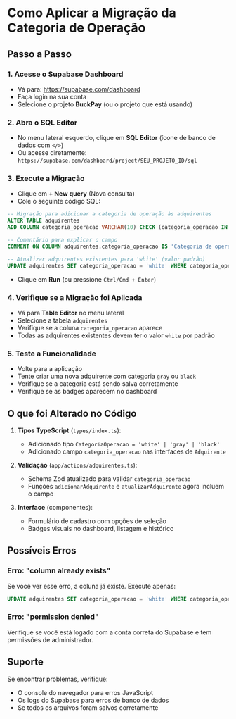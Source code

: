 # Como Aplicar a Migração da Categoria de Operação

## Passo a Passo

### 1. Acesse o Supabase Dashboard
- Vá para: https://supabase.com/dashboard
- Faça login na sua conta
- Selecione o projeto **BuckPay** (ou o projeto que está usando)

### 2. Abra o SQL Editor
- No menu lateral esquerdo, clique em **SQL Editor** (ícone de banco de dados com `</>`)
- Ou acesse diretamente: `https://supabase.com/dashboard/project/SEU_PROJETO_ID/sql`

### 3. Execute a Migração
- Clique em **+ New query** (Nova consulta)
- Cole o seguinte código SQL:

```sql
-- Migração para adicionar a categoria de operação às adquirentes
ALTER TABLE adquirentes
ADD COLUMN categoria_operacao VARCHAR(10) CHECK (categoria_operacao IN ('white', 'gray', 'black'));

-- Comentário para explicar o campo
COMMENT ON COLUMN adquirentes.categoria_operacao IS 'Categoria de operação: white (pouco med), gray (med controlado), black (mais med)';

-- Atualizar adquirentes existentes para 'white' (valor padrão)
UPDATE adquirentes SET categoria_operacao = 'white' WHERE categoria_operacao IS NULL;
```

- Clique em **Run** (ou pressione `Ctrl/Cmd + Enter`)

### 4. Verifique se a Migração foi Aplicada
- Vá para **Table Editor** no menu lateral
- Selecione a tabela `adquirentes`
- Verifique se a coluna `categoria_operacao` aparece
- Todas as adquirentes existentes devem ter o valor `white` por padrão

### 5. Teste a Funcionalidade
- Volte para a aplicação
- Tente criar uma nova adquirente com categoria `gray` ou `black`
- Verifique se a categoria está sendo salva corretamente
- Verifique se as badges aparecem no dashboard

## O que foi Alterado no Código

1. **Tipos TypeScript** (`types/index.ts`):
   - Adicionado tipo `CategoriaOperacao = 'white' | 'gray' | 'black'`
   - Adicionado campo `categoria_operacao` nas interfaces de `Adquirente`

2. **Validação** (`app/actions/adquirentes.ts`):
   - Schema Zod atualizado para validar `categoria_operacao`
   - Funções `adicionarAdquirente` e `atualizarAdquirente` agora incluem o campo

3. **Interface** (componentes):
   - Formulário de cadastro com opções de seleção
   - Badges visuais no dashboard, listagem e histórico

## Possíveis Erros

### Erro: "column already exists"
Se você ver esse erro, a coluna já existe. Execute apenas:
```sql
UPDATE adquirentes SET categoria_operacao = 'white' WHERE categoria_operacao IS NULL;
```

### Erro: "permission denied"
Verifique se você está logado com a conta correta do Supabase e tem permissões de administrador.

## Suporte
Se encontrar problemas, verifique:
- O console do navegador para erros JavaScript
- Os logs do Supabase para erros de banco de dados
- Se todos os arquivos foram salvos corretamente

